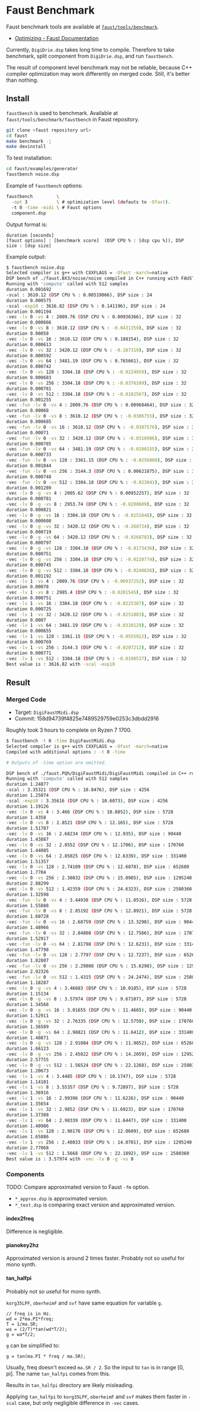 # Faust Benchmark
Faust benchmark tools are available at [`faust/tools/benchmark`](https://github.com/grame-cncm/faust/tree/master-dev/tools/benchmark).

- [Optimizing - Faust Documentation](https://faustdoc.grame.fr/manual/optimizing/)


Currently, `DigiDrie.dsp` takes long time to compile. Therefore to take benchmark, split component from `DigiDrie.dsp`, and run `faustbench`.

The result of component level benchmark may not be reliable, because C++ compiler optimization may work differently on merged code. Still, it's better than nothing.

## Install
`faustbench` is used to benchmark. Available at `faust/tools/benchmark/faustbench` in Faust repository.

```bash
git clone <faust repository url>
cd faust
make benchmark -j
make devinstall
```

To test installation:

```bash
cd faust/examples/generator
faustbench noise.dsp
```

Example of `faustbench` options:

```bash
faustbench         \
  -opt 3           \ # optimization level (defauts to -Ofast).
  -t 0 -time -midi \ # Faust options
  component.dsp
```

Output format is:

```
duration [seconds]
[faust options] : [benchmark score]  (DSP CPU % : [dsp cpu %]), DSP size : [dsp size]
```

Example output:

```bash
$ faustbench noise.dsp
Selected compiler is g++ with CXXFLAGS = -Ofast -march=native
DSP bench of ./faust.BX3/noise/noise compiled in C++ running with FAUSTFLOAT = float
Running with 'compute' called with 512 samples
duration 0.001692
-scal : 3610.12 (DSP CPU % : 0.00519066), DSP size : 24
duration 0.000575
-scal -exp10 : 3616.82 (DSP CPU % : 0.141196), DSP size : 24
duration 0.001194
-vec -lv 0 -vs 4 : 2009.76 (DSP CPU % : 0.00936366), DSP size : 32
duration 0.000666
-vec -lv 0 -vs 8 : 3610.12 (DSP CPU % : -0.0431359), DSP size : 32
duration 0.00058
-vec -lv 0 -vs 16 : 3610.12 (DSP CPU % : 0.188154), DSP size : 32
duration 0.000613
-vec -lv 0 -vs 32 : 3420.12 (DSP CPU % : -0.187319), DSP size : 32
duration 0.000592
-vec -lv 0 -vs 64 : 3481.19 (DSP CPU % : 0.765661), DSP size : 32
duration 0.000742
-vec -lv 0 -vs 128 : 3304.18 (DSP CPU % : -0.0224959), DSP size : 32
duration 0.000683
-vec -lv 0 -vs 256 : 3304.18 (DSP CPU % : -0.0376109), DSP size : 32
duration 0.000781
-vec -lv 0 -vs 512 : 3304.18 (DSP CPU % : -0.0182567), DSP size : 32
duration 0.001255
-vec -fun -lv 0 -vs 4 : 2009.76 (DSP CPU % : 0.00968464), DSP size : 32
duration 0.00068
-vec -fun -lv 0 -vs 8 : 3610.12 (DSP CPU % : -0.0386755), DSP size : 32
duration 0.000685
-vec -fun -lv 0 -vs 16 : 3610.12 (DSP CPU % : -0.0387576), DSP size : 32
duration 0.00071
-vec -fun -lv 0 -vs 32 : 3420.12 (DSP CPU % : -0.0318986), DSP size : 32
duration 0.000785
-vec -fun -lv 0 -vs 64 : 3481.19 (DSP CPU % : -0.0180155), DSP size : 32
duration 0.000733
-vec -fun -lv 0 -vs 128 : 3361.15 (DSP CPU % : -0.0256008), DSP size : 32
duration 0.001844
-vec -fun -lv 0 -vs 256 : 3144.3 (DSP CPU % : 0.00621875), DSP size : 32
duration 0.000748
-vec -fun -lv 0 -vs 512 : 3304.18 (DSP CPU % : -0.023041), DSP size : 32
duration 0.001289
-vec -lv 0 -g -vs 4 : 2005.62 (DSP CPU % : 0.00952257), DSP size : 32
duration 0.000781
-vec -lv 0 -g -vs 8 : 2953.74 (DSP CPU % : -0.0200609), DSP size : 32
duration 0.000821
-vec -lv 0 -g -vs 16 : 3304.18 (DSP CPU % : -0.0151648), DSP size : 32
duration 0.000608
-vec -lv 0 -g -vs 32 : 3420.12 (DSP CPU % : -0.268724), DSP size : 32
duration 0.000719
-vec -lv 0 -g -vs 64 : 3420.12 (DSP CPU % : -0.0268783), DSP size : 32
duration 0.000797
-vec -lv 0 -g -vs 128 : 3304.18 (DSP CPU % : -0.0173436), DSP size : 32
duration 0.000751
-vec -lv 0 -g -vs 256 : 3304.18 (DSP CPU % : -0.0220774), DSP size : 32
duration 0.000745
-vec -lv 0 -g -vs 512 : 3304.18 (DSP CPU % : -0.0240836), DSP size : 32
duration 0.001192
-vec -lv 1 -vs 4 : 2009.76 (DSP CPU % : -0.00937252), DSP size : 32
duration 0.00078
-vec -lv 1 -vs 8 : 2985.4 (DSP CPU % : -0.0201545), DSP size : 32
duration 0.000751
-vec -lv 1 -vs 16 : 3304.18 (DSP CPU % : -0.0225387), DSP size : 32
duration 0.000725
-vec -lv 1 -vs 32 : 3420.12 (DSP CPU % : -0.0251883), DSP size : 32
duration 0.0007
-vec -lv 1 -vs 64 : 3481.19 (DSP CPU % : -0.0310129), DSP size : 32
duration 0.000655
-vec -lv 1 -vs 128 : 3361.15 (DSP CPU % : -0.0555922), DSP size : 32
duration 0.000769
-vec -lv 1 -vs 256 : 3144.3 (DSP CPU % : -0.0207212), DSP size : 32
duration 0.000771
-vec -lv 1 -vs 512 : 3304.18 (DSP CPU % : -0.0198537), DSP size : 32
Best value is : 3616.82 with -scal -exp10
```

## Result
### Merged Code
- Target: `DigiFaustMidi.dsp`
- Commit: 158d94739f4825e7489529759e0253c3dbdd2916

Roughly took 3 hours to complete on Ryzen 7 1700.

```bash
$ faustbench -t 0 -time DigiFaustMidi.dsp
Selected compiler is g++ with CXXFLAGS = -Ofast -march=native
Compiled with additional options : -t 0 -time

# Outputs of -time option are omitted.

DSP bench of ./faust.PQh/DigiFaustMidi/DigiFaustMidi compiled in C++ running with FAUSTFLOAT = float
Running with 'compute' called with 512 samples
duration 1.24877
-scal : 3.35321 (DSP CPU % : 10.8476), DSP size : 4256
duration 1.25074
-scal -exp10 : 3.35616 (DSP CPU % : 10.6073), DSP size : 4256
duration 1.19126
-vec -lv 0 -vs 4 : 3.466 (DSP CPU % : 10.0852), DSP size : 5728
duration 1.4358
-vec -lv 0 -vs 8 : 2.8521 (DSP CPU % : 12.165), DSP size : 5728
duration 1.51787
-vec -lv 0 -vs 16 : 2.68234 (DSP CPU % : 12.935), DSP size : 90440
duration 1.43887
-vec -lv 0 -vs 32 : 2.8552 (DSP CPU % : 12.1706), DSP size : 170760
duration 1.44085
-vec -lv 0 -vs 64 : 2.85025 (DSP CPU % : 12.6339), DSP size : 331400
duration 1.51357
-vec -lv 0 -vs 128 : 2.74109 (DSP CPU % : 12.6878), DSP size : 652680
duration 1.7704
-vec -lv 0 -vs 256 : 2.30832 (DSP CPU % : 15.0985), DSP size : 1295240
duration 2.88299
-vec -lv 0 -vs 512 : 1.42359 (DSP CPU % : 24.6323), DSP size : 2580360
duration 1.32598
-vec -fun -lv 0 -vs 4 : 3.44938 (DSP CPU % : 11.0516), DSP size : 5728
duration 1.55888
-vec -fun -lv 0 -vs 8 : 2.85192 (DSP CPU % : 12.8921), DSP size : 5728
duration 1.60728
-vec -fun -lv 0 -vs 16 : 2.68759 (DSP CPU % : 13.3298), DSP size : 90440
duration 1.48966
-vec -fun -lv 0 -vs 32 : 2.84808 (DSP CPU % : 12.7566), DSP size : 170760
duration 1.52917
-vec -fun -lv 0 -vs 64 : 2.81798 (DSP CPU % : 12.6231), DSP size : 331400
duration 1.47798
-vec -fun -lv 0 -vs 128 : 2.7797 (DSP CPU % : 12.7237), DSP size : 652680
duration 1.82807
-vec -fun -lv 0 -vs 256 : 2.29808 (DSP CPU % : 15.6298), DSP size : 1295240
duration 2.92326
-vec -fun -lv 0 -vs 512 : 1.4315 (DSP CPU % : 24.2474), DSP size : 2580360
duration 1.18287
-vec -lv 0 -g -vs 4 : 3.46683 (DSP CPU % : 10.0185), DSP size : 5728
duration 1.15134
-vec -lv 0 -g -vs 8 : 3.57974 (DSP CPU % : 9.67107), DSP size : 5728
duration 1.34568
-vec -lv 0 -g -vs 16 : 3.01655 (DSP CPU % : 11.4665), DSP size : 90440
duration 1.52911
-vec -lv 0 -g -vs 32 : 2.76335 (DSP CPU % : 12.5759), DSP size : 170760
duration 1.36589
-vec -lv 0 -g -vs 64 : 2.98821 (DSP CPU % : 11.6412), DSP size : 331400
duration 1.40871
-vec -lv 0 -g -vs 128 : 2.91084 (DSP CPU % : 11.9852), DSP size : 652680
duration 1.66123
-vec -lv 0 -g -vs 256 : 2.45822 (DSP CPU % : 14.2059), DSP size : 1295240
duration 2.57755
-vec -lv 0 -g -vs 512 : 1.56524 (DSP CPU % : 22.1268), DSP size : 2580360
duration 1.20673
-vec -lv 1 -vs 4 : 3.4485 (DSP CPU % : 10.1747), DSP size : 5728
duration 1.14101
-vec -lv 1 -vs 8 : 3.55357 (DSP CPU % : 9.72897), DSP size : 5728
duration 1.36916
-vec -lv 1 -vs 16 : 2.99396 (DSP CPU % : 11.6226), DSP size : 90440
duration 1.35654
-vec -lv 1 -vs 32 : 2.9852 (DSP CPU % : 11.6923), DSP size : 170760
duration 1.37308
-vec -lv 1 -vs 64 : 2.98339 (DSP CPU % : 11.6447), DSP size : 331400
duration 1.40986
-vec -lv 1 -vs 128 : 2.90176 (DSP CPU % : 12.0609), DSP size : 652680
duration 1.65886
-vec -lv 1 -vs 256 : 2.48033 (DSP CPU % : 14.0701), DSP size : 1295240
duration 2.77068
-vec -lv 1 -vs 512 : 1.5668 (DSP CPU % : 22.1892), DSP size : 2580360
Best value is : 3.57974 with -vec -lv 0 -g -vs 8
```

### Components
TODO: Compare approximated version to Faust `-fm` option.

- `*_approx.dsp` is approximated version.
- `*_test.dsp` is comparing exact version and approximated version.

#### index2freq
Difference is negligible.

#### pianokey2hz
Approximated version is around 2 times faster. Probably not so useful for mono synth.

#### tan_halfpi
Probably not so useful for mono synth.

`korg35LPF`, `oberheimF` and `svf` have same equation for variable `g`.

```faust
// freq is in Hz.
wd = 2*ma.PI*freq;
T = 1/ma.SR;
wa = (2/T)*tan(wd*T/2);
g = wa*T/2;
```

`g` can be simplified to:

```faust
g = tan(ma.PI * freq / ma.SR);
```

Usually, freq doesn't exceed `ma.SR / 2`. So the input to `tan` is in range [0, pi]. The name `tan_halfpi` comes from this.

Results in `tan_halfpi` directory are likely misleading.

Applying `tan_halfpi` to `korg35LPF`, `oberheimF` and `svf` makes them faster in `-scal` case, but only negligible difference in `-vec` cases.
